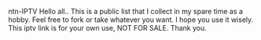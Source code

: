 ntn-IPTV
Hello all.. This is a public list that I collect in my spare time as a hobby. Feel free to fork or take whatever you want. I hope you use it wisely. This iptv link is for your own use, NOT FOR SALE. Thank you.
